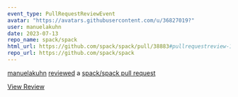 ```yaml
---
event_type: PullRequestReviewEvent
avatar: "https://avatars.githubusercontent.com/u/36827019?"
user: manuelakuhn
date: 2023-07-13
repo_name: spack/spack
html_url: https://github.com/spack/spack/pull/38883#pullrequestreview-1529351216
repo_url: https://github.com/spack/spack
---
```


<a href='https://github.com/manuelakuhn' target='_blank'>manuelakuhn</a> <a href='https://github.com/spack/spack/pull/38883#pullrequestreview-1529351216' target='_blank'>reviewed</a> a <a href='https://github.com/spack/spack/pull/38883' target='_blank'>spack/spack pull request</a>

<small></small>

<a href='https://github.com/spack/spack/pull/38883#pullrequestreview-1529351216' target='_blank'>View Review</a>